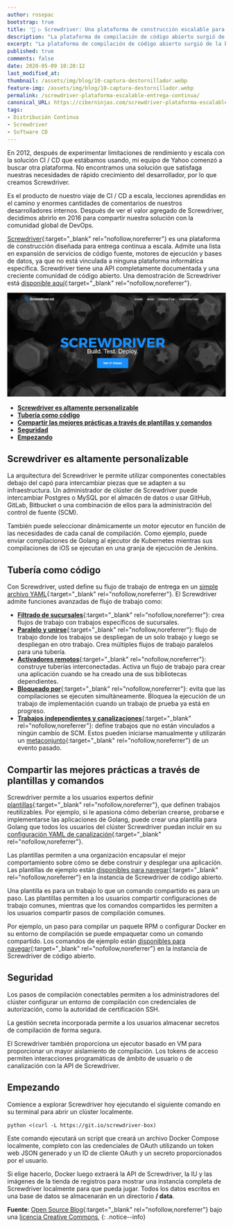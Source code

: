 ```yaml
---
author: rosepac
bootstrap: true
title: '🥇 ▷ Screwdriver: Una plataforma de construcción escalable para entrega continua'
description: "La plataforma de compilación de código abierto surgió de la búsqueda de Yahoo para encontrar una plataforma CI / CD para satisfacer sus crecientes requisitos de desarrollador."
excerpt: "La plataforma de compilación de código abierto surgió de la búsqueda de Yahoo para encontrar una plataforma CI / CD para satisfacer sus crecientes requisitos de desarrollador."
published: true
comments: false
date: 2020-05-09 10:20:12
last_modified_at: 
thumbnail: /assets/img/blog/10-captura-destornillador.webp
feature-img: /assets/img/blog/10-captura-destornillador.webp
permalink: /screwdriver-plataforma-escalable-entrega-continua/
canonical_URL: https://ciberninjas.com/screwdriver-plataforma-escalable-entrega-continua/
tags:
- Distribución Continua
- Screwdriver
- Software CD
---
```


En 2012, después de experimentar limitaciones de rendimiento y escala con la solución CI / CD que estábamos usando, mi equipo de Yahoo comenzó a buscar otra plataforma. No encontramos una solución que satisfaga nuestras necesidades de rápido crecimiento del desarrollador, por lo que creamos Screwdriver.

Es el producto de nuestro viaje de CI / CD a escala, lecciones aprendidas en el camino y enormes cantidades de comentarios de nuestros desarrolladores internos. Después de ver el valor agregado de Screwdriver, decidimos abrirlo en 2016 para compartir nuestra solución con la comunidad global de DevOps.

[Screwdriver](http://screwdriver.cd/){:target="_blank" rel="nofollow,noreferrer"} es una plataforma de construcción diseñada para entrega continua a escala. Admite una lista en expansión de servicios de código fuente, motores de ejecución y bases de datos, ya que no está vinculada a ninguna plataforma informática específica. Screwdriver tiene una API completamente documentada y una creciente comunidad de código abierto. Una demostración de Screwdriver está [disponible aquí](https://cd.screwdriver.cd/){:target="_blank" rel="nofollow,noreferrer"}.

![](/assets/img/blog/10-captura-destornillador.webp "Las tuberías o programas para la gestión continua del código")

- [**Screwdriver es altamente personalizable**](#screwdriver-es-altamente-personalizable)
- [**Tubería como código**](#tubería-como-código)
- [**Compartir las mejores prácticas a través de plantillas y comandos**](#compartir-las-mejores-prácticas-a-través-de-plantillas-y-comandos)
- [**Seguridad**](#seguridad)
- [**Empezando**](#empezando)

## **Screwdriver es altamente personalizable**

La arquitectura del Screwdriver le permite utilizar componentes conectables debajo del capó para intercambiar piezas que se adapten a su infraestructura. Un administrador de clúster de Screwdriver puede intercambiar Postgres o MySQL por el almacén de datos o usar GitHub, GitLab, Bitbucket o una combinación de ellos para la administración del control de fuente (SCM).

También puede seleccionar dinámicamente un motor ejecutor en función de las necesidades de cada canal de compilación. Como ejemplo, puede enviar compilaciones de Golang al ejecutor de Kubernetes mientras sus compilaciones de iOS se ejecutan en una granja de ejecución de Jenkins.

## **Tubería como código**

Con Screwdriver, usted define su flujo de trabajo de entrega en un [simple archivo YAML](https://docs.screwdriver.cd/user-guide/configuration/){:target="_blank" rel="nofollow,noreferrer"}. El Screwdriver admite funciones avanzadas de flujo de trabajo como:

- **[Filtrado de sucursales](https://docs.screwdriver.cd/user-guide/configuration/workflow#branch-filtering)**{:target="_blank" rel="nofollow,noreferrer"}: crea flujos de trabajo con trabajos específicos de sucursales.
- **[Paralelo y unirse](https://docs.screwdriver.cd/user-guide/configuration/workflow#parallel-and-join)**{:target="_blank" rel="nofollow,noreferrer"}: flujo de trabajo donde los trabajos se despliegan de un solo trabajo y luego se despliegan en otro trabajo. Crea múltiples flujos de trabajo paralelos para una tubería.
- **[Activadores remotos](https://docs.screwdriver.cd/user-guide/configuration/workflow#remote-triggers)**{:target="_blank" rel="nofollow,noreferrer"}: construye tuberías interconectadas. Activa un flujo de trabajo para crear una aplicación cuando se ha creado una de sus bibliotecas dependientes.
- **[Bloqueado por](https://docs.screwdriver.cd/user-guide/configuration/workflow#blocked-by)**{:target="_blank" rel="nofollow,noreferrer"}: evita que las compilaciones se ejecuten simultáneamente. Bloquea la ejecución de un trabajo de implementación cuando un trabajo de prueba ya está en progreso.
- **[Trabajos independientes y canalizaciones](https://docs.screwdriver.cd/user-guide/configuration/workflow#detached-jobs-and-pipelines)**{:target="_blank" rel="nofollow,noreferrer"}: define trabajos que no están vinculados a ningún cambio de SCM. Estos pueden iniciarse manualmente y utilizarán un [metaconjunto](https://docs.screwdriver.cd/user-guide/metadata){:target="_blank" rel="nofollow,noreferrer"} de un evento pasado.

## **Compartir las mejores prácticas a través de plantillas y comandos**

Screwdriver permite a los usuarios expertos definir [plantillas](https://docs.screwdriver.cd/user-guide/templates){:target="_blank" rel="nofollow,noreferrer"}, que definen trabajos reutilizables. Por ejemplo, si le apasiona cómo deberían crearse, probarse e implementarse las aplicaciones de Golang, puede crear una plantilla para Golang que todos los usuarios del clúster Screwdriver puedan incluir en su [configuración YAML de canalización](https://docs.screwdriver.cd/user-guide/templates#using-a-template){:target="_blank" rel="nofollow,noreferrer"}.

Las plantillas permiten a una organización encapsular el mejor comportamiento sobre cómo se debe construir y desplegar una aplicación. Las plantillas de ejemplo están [disponibles para navegar](https://cd.screwdriver.cd/templates){:target="_blank" rel="nofollow,noreferrer"} en la instancia de Screwdriver de código abierto.

Una plantilla es para un trabajo lo que un comando compartido es para un paso. Las plantillas permiten a los usuarios compartir configuraciones de trabajo comunes, mientras que los comandos compartidos les permiten a los usuarios compartir pasos de compilación comunes.

Por ejemplo, un paso para compilar un paquete RPM o configurar Docker en su entorno de compilación se puede empaquetar como un comando compartido. Los comandos de ejemplo están [disponibles para navegar](https://cd.screwdriver.cd/templates){:target="_blank" rel="nofollow,noreferrer"} en la instancia de Screwdriver de código abierto.

## **Seguridad**

Los pasos de compilación conectables permiten a los administradores del clúster configurar un entorno de compilación con credenciales de autorización, como la autoridad de certificación SSH.

La gestión secreta incorporada permite a los usuarios almacenar secretos de compilación de forma segura.

El Screwdriver también proporciona un ejecutor basado en VM para proporcionar un mayor aislamiento de compilación. Los tokens de acceso permiten interacciones programáticas de ámbito de usuario o de canalización con la API de Screwdriver.

## **Empezando**

Comience a explorar Screwdriver hoy ejecutando el siguiente comando en su terminal para abrir un clúster localmente.

```
python <(curl -L https://git.io/screwdriver-box)
```

Este comando ejecutará un script que creará un archivo Docker Compose localmente, completo con las credenciales de OAuth utilizando un token web JSON generado y un ID de cliente OAuth y un secreto proporcionados por el usuario.

Si elige hacerlo, Docker luego extraerá la API de Screwdriver, la IU y las imágenes de la tienda de registros para mostrar una instancia completa de Screwdriver localmente para que pueda jugar. Todos los datos escritos en una base de datos se almacenarán en un directorio **/ data**.

**Fuente**\: [Open Source Blog](https://opensource.com/article/19/3/screwdriver-cicd){:target="_blank" rel="nofollow,noreferrer"} bajo una [licencia Creative Commons,](http://creativecommons.org/licenses/)
{: .notice--info}
